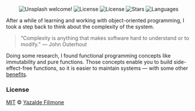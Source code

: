 <p align="center">
  <img src="https://img.shields.io/static/v1?label=Function Programming&message=Welcome&color=FFFFFF&labelColor=110C2F" alt="Unsplash welcome!" />
  <img alt="License" src="https://img.shields.io/static/v1?label=version&message=1.0&color=FFFFFF&labelColor=110C2F">
  <img alt="License" src="https://img.shields.io/static/v1?label=license&message=MIT&color=FFFFFF&labelColor=110C2F">
  <img alt="Stars" src="https://img.shields.io/github/stars/yazaldefilimonepinto/function-programming?color=FFFFFF&labelColor=110C2F">
  <img alt="Languages" src="https://img.shields.io/github/languages/count/yazaldefilimonepinto/function-programming?color=FFFFFF&labelColor=110C2F">
</p>


After a while of learning and working with object-oriented programming, I took a step back to think about the complexity of the system.
> “Complexity is anything that makes software hard to understand or to modify." — John Outerhout

Doing some research, I found functional programming concepts like immutability and pure functions. Those concepts enable you to build side-effect-free functions, so it is easier to maintain systems — with some other [benefits](https://hackernoon.com/why-functional-programming-matters-c647f56a7691).


<a id="license"></a>


### License
[MIT](https://github.com/yazaldefilimonepinto/function-programming/blob/main/LICENSE) © [Yazalde Filimone](https://www.linkedin.com/in/yazalde-filimone/)
 
